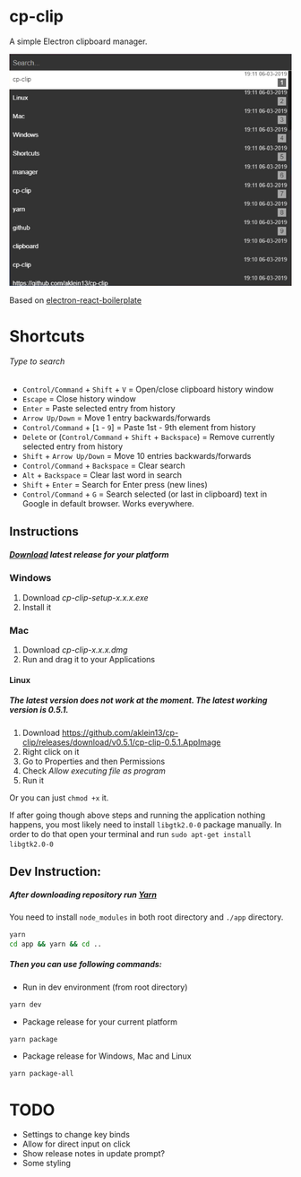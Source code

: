# cp-clip
A simple Electron clipboard manager.

![App](./docs/app.jpg)

Based on [electron-react-boilerplate](https://github.com/chentsulin/electron-react-boilerplate)

# Shortcuts
###### Type to search

- `Control/Command` + `Shift` + `V` = Open/close clipboard history window
- `Escape` = Close history window
- `Enter` = Paste selected entry from history
- `Arrow Up/Down` = Move 1 entry backwards/forwards
- `Control/Command` + [`1` - `9`] = Paste 1st - 9th element from history
- `Delete` or (`Control/Command` + `Shift` + `Backspace`) = Remove currently selected entry from history
- `Shift` + `Arrow Up/Down` = Move 10 entries backwards/forwards
- `Control/Command` + `Backspace` = Clear search
- `Alt` + `Backspace` = Clear last word in search
- `Shift` + `Enter` = Search for Enter press (new lines)
- `Control/Command` + `G` = Search selected (or last in clipboard) text in Google in default browser. Works everywhere.

## Instructions
##### [Download](https://github.com/aklein13/cp-clip/releases/latest) latest release for your platform
### Windows
1. Download <i>cp-clip-setup-x.x.x.exe</i>
2. Install it
### Mac
1. Download <i>cp-clip-x.x.x.dmg</i>
2. Run and drag it to your Applications
#### Linux
##### The latest version does not work at the moment. The latest working version is 0.5.1.
1. Download https://github.com/aklein13/cp-clip/releases/download/v0.5.1/cp-clip-0.5.1.AppImage
2. Right click on it
3. Go to Properties and then Permissions
4. Check <i>Allow executing file as program</i>
5. Run it

Or you can just `chmod +x` it.

If after going though above steps and running the application nothing happens, 
you most likely need to install `libgtk2.0-0` package manually.
In order to do that open your terminal and run `sudo apt-get install libgtk2.0-0`

## Dev Instruction:
##### After downloading repository run [Yarn](https://yarnpkg.com/)
You need to install `node_modules` in both root directory and `./app` directory.
```bash
yarn
cd app && yarn && cd ..
```
##### Then you can use following commands:
- Run in dev environment (from root directory)
```bash
yarn dev
```
- Package release for your current platform
```bash
yarn package
```
- Package release for Windows, Mac and Linux
```bash
yarn package-all
```

# TODO
- Settings to change key binds
- Allow for direct input on click
- Show release notes in update prompt?
- Some styling
